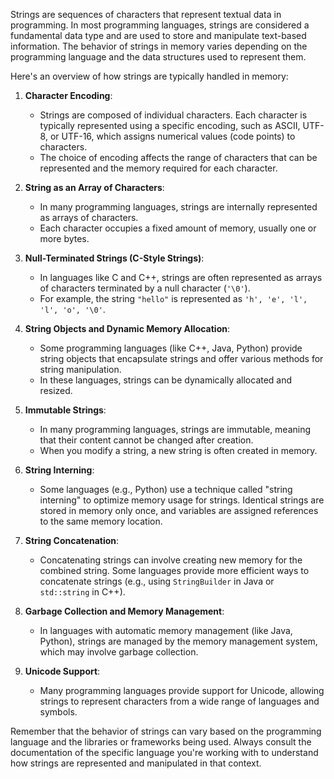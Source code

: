 Strings are sequences of characters that represent textual data in programming. In most programming languages, strings are considered a fundamental data type and are used to store and manipulate text-based information. The behavior of strings in memory varies depending on the programming language and the data structures used to represent them.

Here's an overview of how strings are typically handled in memory:

1. **Character Encoding**:
   - Strings are composed of individual characters. Each character is typically represented using a specific encoding, such as ASCII, UTF-8, or UTF-16, which assigns numerical values (code points) to characters.
   - The choice of encoding affects the range of characters that can be represented and the memory required for each character.

2. **String as an Array of Characters**:
   - In many programming languages, strings are internally represented as arrays of characters.
   - Each character occupies a fixed amount of memory, usually one or more bytes.

3. **Null-Terminated Strings (C-Style Strings)**:
   - In languages like C and C++, strings are often represented as arrays of characters terminated by a null character (`'\0'`).
   - For example, the string `"hello"` is represented as `'h', 'e', 'l', 'l', 'o', '\0'`.

4. **String Objects and Dynamic Memory Allocation**:
   - Some programming languages (like C++, Java, Python) provide string objects that encapsulate strings and offer various methods for string manipulation.
   - In these languages, strings can be dynamically allocated and resized.

5. **Immutable Strings**:
   - In many programming languages, strings are immutable, meaning that their content cannot be changed after creation.
   - When you modify a string, a new string is often created in memory.

6. **String Interning**:
   - Some languages (e.g., Python) use a technique called "string interning" to optimize memory usage for strings. Identical strings are stored in memory only once, and variables are assigned references to the same memory location.

7. **String Concatenation**:
   - Concatenating strings can involve creating new memory for the combined string. Some languages provide more efficient ways to concatenate strings (e.g., using `StringBuilder` in Java or `std::string` in C++).

8. **Garbage Collection and Memory Management**:
   - In languages with automatic memory management (like Java, Python), strings are managed by the memory management system, which may involve garbage collection.

9. **Unicode Support**:
   - Many programming languages provide support for Unicode, allowing strings to represent characters from a wide range of languages and symbols.

Remember that the behavior of strings can vary based on the programming language and the libraries or frameworks being used. Always consult the documentation of the specific language you're working with to understand how strings are represented and manipulated in that context.